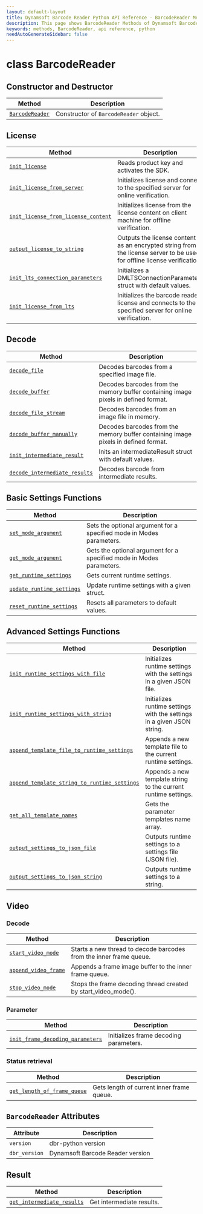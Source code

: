 ```yaml
---
layout: default-layout
title: Dynamsoft Barcode Reader Python API Reference - BarcodeReader Methods
description: This page shows BarcodeReader Methods of Dynamsoft Barcode Reader for Python SDK.
keywords: methods, BarcodeReader, api reference, python
needAutoGenerateSidebar: false
---
```


# class BarcodeReader


## Constructor and Destructor
   
  | Method               | Description |
  |----------------------|-------------|
  | [`BarcodeReader`](constructor-and-destructor.md#barcodereader) | Constructor of `BarcodeReader` object.|


## License
  
  | Method               | Description |
  |----------------------|-------------|
  | [`init_license`](license.md#init_license) | Reads product key and activates the SDK.  |
  | [`init_license_from_server`](license.md#init_license_from_server) | Initializes license and connect to the specified server for online verification. |
  | [`init_license_from_license_content`](license.md#init_license_from_license_content) | Initializes license from the license content on client machine for offline verification. |
  | [`output_license_to_string`](license.md#output_license_to_string) | Outputs the license content as an encrypted string from the license server to be used for offline license verification.|
  | [`init_lts_connection_parameters`](license.md#init_lts_connection_parameters) | Initializes a DMLTSConnectionParameters struct with default values. |
  | [`init_license_from_lts`](license.md#init_license_from_lts) | Initializes the barcode reader license and connects to the specified server for online verification. |



## Decode
   
  | Method               | Description |
  |----------------------|-------------|
  | [`decode_file`](decode.md#decode_file) | Decodes barcodes from a specified image file. |
  | [`decode_buffer`](decode.md#decode_buffer) | Decodes barcodes from the memory buffer containing image pixels in defined format.  |
  | [`decode_file_stream`](decode.md#decode_file_stream) | Decodes barcodes from an image file in memory. |
  | [`decode_buffer_manually`](decode.md#decode_buffer_manually) | Decodes barcodes from the memory buffer containing image pixels in defined format. |
  | [`init_intermediate_result`](decode.md#initintermediateresult) | Inits an intermediateResult struct with default values. |
  | [`decode_intermediate_results`](decode.md#decodeintermediateresults) | Decodes barcode from intermediate results. |

## Basic Settings Functions
   
  | Method               | Description |
  |----------------------|-------------|
  | [`set_mode_argument`](parameter-and-runtime-settings-basic.md#set_mode_argument) | Sets the optional argument for a specified mode in Modes parameters. |
  | [`get_mode_argument`](parameter-and-runtime-settings-basic.md#get_mode_argument) | Gets the optional argument for a specified mode in Modes parameters.  |
  | [`get_runtime_settings`](parameter-and-runtime-settings-basic.md#get_runtime_settings) | Gets current runtime settings. |
  | [`update_runtime_settings`](parameter-and-runtime-settings-basic.md#update_runtime_settings) | Update runtime settings with a given struct. |
  | [`reset_runtime_settings`](parameter-and-runtime-settings-basic.md#reset_runtime_settings) | Resets all parameters to default values. |

## Advanced Settings Functions
  
  | Method               | Description |
  |----------------------|-------------|
  | [`init_runtime_settings_with_file`](parameter-and-runtime-settings-advanced.md#init_runtime_settings_with_file)  | Initializes runtime settings with the settings in a given JSON file. |
  | [`init_runtime_settings_with_string`](parameter-and-runtime-settings-advanced.md#init_runtime_settings_with_string) | Initializes runtime settings with the settings in a given JSON string. |
  | [`append_template_file_to_runtime_settings`](parameter-and-runtime-settings-advanced.md#append_template_file_to_runtime_settings) | Appends a new template file to the current runtime settings. |
  | [`append_template_string_to_runtime_settings`](parameter-and-runtime-settings-advanced.md#append_template_string_to_runtime_settings) | Appends a new template string to the current runtime settings. |
  | [`get_all_template_names`](parameter-and-runtime-settings-advanced.md#get_all_template_names) | Gets the parameter templates name array. |
  | [`output_settings_to_json_file`](parameter-and-runtime-settings-advanced.md#output_settings_to_json_file) | Outputs runtime settings to a settings file (JSON file). |
  | [`output_settings_to_json_string`](parameter-and-runtime-settings-advanced.md#output_settings_to_json_string) | Outputs runtime settings to a string. |

## Video

### Decode
    
   | Method               | Description |
   |----------------------|-------------|
   | [`start_video_mode`](video.md#start_video_mode) | Starts a new thread to decode barcodes from the inner frame queue. |
   | [`append_video_frame`](video.md#append_video_frame) | Appends a frame image buffer to the inner frame queue. |
   | [`stop_video_mode`](video.md#stop_video_mode) | Stops the frame decoding thread created by start_video_mode(). |

### Parameter
   
   | Method               | Description |
   |----------------------|-------------|
   | [`init_frame_decoding_parameters`](video.md#init_frame_decoding_parameters) | Initializes frame decoding parameters. |


### Status retrieval
   
   | Method               | Description |
   |----------------------|-------------|
   | [`get_length_of_frame_queue`](video.md#get_length_of_frame_queue) | Gets length of current inner frame queue. |

## `BarcodeReader` Attributes
  
  | Attribute            | Description |
  |----------------------|-------------|
  | `version`  | dbr-python version |
  | `dbr_version`  | Dynamsoft Barcode Reader version |


## Result
  
  | Method               | Description |
  |----------------------|-------------|
  | [`get_intermediate_results`](result.md#get_intermediate_results) | Get intermediate results.  |
